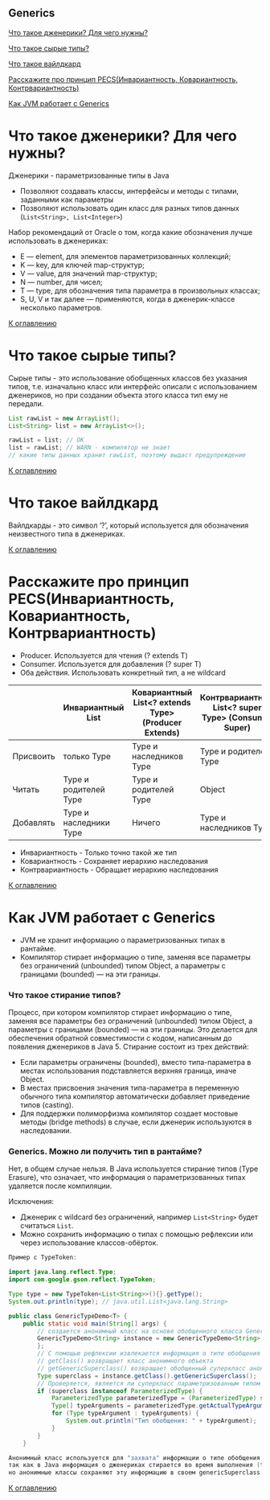 ## Generics

[Что такое дженерики? Для чего нужны?](#что-такое-дженерики-для-чего-нужны)

[Что такое сырые типы?](#что-такое-сырые-типы)

[Что такое вайлдкард](#что-такое-вайлдкард)

[Расскажите про принцип PECS(Инвариантность, Ковариантность, Контрвариантность)](#расскажите-про-принцип-pecsинвариантность-ковариантность-контрвариантность)

[Как JVM работает с Generics](#как-jvm-работает-с-generics)

# Что такое дженерики? Для чего нужны?

Дженерики - параметризованные типы в Java

+ Позволяют создавать классы, интерфейсы и методы с типами, заданными как параметры
+ Позволяют использовать один класс для разных типов данных (`List<String>, List<Integer>`)

Набор рекомендаций от Oracle о том, когда какие обозначения лучше использовать в дженериках:

+ E — element, для элементов параметризованных коллекций;
+ K — key, для ключей map-структур;
+ V — value, для значений map-структур;
+ N — number, для чисел;
+ T — type, для обозначения типа параметра в произвольных классах;
+ S, U, V и так далее — применяются, когда в дженерик-классе несколько параметров.

[К оглавлению](#Generics)

# Что такое сырые типы?

Сырые типы - это использование обобщенных классов без указания типов, т.е. изначально класс или интерфейс описали с
использованием дженериков, но при создании объекта этого класса тип ему не передали.

```java
List rawList = new ArrayList();
List<String> list = new ArrayList<>();

rawList = list; // OK
list = rawList; // WARN - компилятор не знает 
// какие типы данных хранит rawList, поэтому выдаст предупреждение
```

[К оглавлению](#Generics)

# Что такое вайлдкард

Вайлдкарды - это символ ‘?’, который используется для обозначения неизвестного типа в дженериках.

[К оглавлению](#Generics)

# Расскажите про принцип PECS(Инвариантность, Ковариантность, Контрвариантность)

+ Producer. Используется для чтения (? extends T)
+ Consumer. Используется для добавления (? super T)
+ Оба действия. Использовать конкретный тип, а не wildcard

|           | Инвариантный List<Type> | Ковариантный List<? extends Type> (Producer Extends) | Контрвариантный List<? super Type> (Consumer Super) |
|-----------|-------------------------|------------------------------------------------------|-----------------------------------------------------|
| Присвоить | только Type             | Type и наследников Type                              | Type и родителей Type                               |
| Читать    | Type и родителей Type   | Type и родителей Type                                | Object                                              |
| Добавлять | Type и наследники Type  | Ничего                                               | Type и наследников Type                             |

+ Инвариантность - Только точно такой же тип
+ Ковариантность - Сохраняет иерархию наследования
+ Контрвариантность - Обращает иерархию наследования

[К оглавлению](#Generics)

# Как JVM работает с Generics

+ JVM не хранит информацию о параметризованных типах в рантайме. 
+ Компилятор стирает информацию о типе, заменяя все параметры без ограничений (unbounded) типом Object, а параметры с границами (bounded) — на эти границы.

### Что такое стирание типов?

Процесс, при котором компилятор стирает информацию о типе, заменяя все параметры без ограничений (unbounded) типом
Object, а параметры с границами (bounded) — на эти границы. Это делается для обеспечения обратной совместимости с кодом,
написанным до появления дженериков в Java 5. Стирание состоит из трех действий:

+ Если параметры ограничены (bounded), вместо типа-параметра в местах использования подставляется верхняя граница, иначе
Object. 
+ В местах присвоения значения типа-параметра в переменную обычного типа компилятор автоматически добавляет приведение
типов (casting). 
+ Для поддержки полиморфизма компилятор создает мостовые методы (bridge methods) в случае, если дженерик используются в
наследовании.

### Generics. Можно ли получить тип в рантайме?

Нет, в общем случае нельзя. В Java используется стирание типов (Type Erasure), что означает, что информация о параметризованных типах удаляется после компиляции.

Исключения:

+ Дженерик с wildcard без ограничений, например `List<String>` будет считаться `List`. 
+ Можно сохранить информацию о типах с помощью рефлексии или через использование классов-обёрток.

```java
Пример с TypeToken:

import java.lang.reflect.Type;
import com.google.gson.reflect.TypeToken;

Type type = new TypeToken<List<String>>(){}.getType();
System.out.println(type); // java.util.List<java.lang.String>
```

````java
public class GenericTypeDemo<T> {
    public static void main(String[] args) {
        // создается анонимный класс на основе обобщенного класса GenericTypeDemo<String>
        GenericTypeDemo<String> instance = new GenericTypeDemo<String>() {
        };
        // С помощью рефлексии извлекается информация о типе обобщения
        // getClass() возвращает класс анонимного объекта
        // getGenericSuperclass() возвращает обобщенный суперкласс анонимного класса
        Type superclass = instance.getClass().getGenericSuperclass();
        // Проверяется, является ли суперкласс параметризованным типом
        if (superclass instanceof ParameterizedType) {
            ParameterizedType parameterizedType = (ParameterizedType) superclass;
            Type[] typeArguments = parameterizedType.getActualTypeArguments();
            for (Type typeArgument : typeArguments) {
                System.out.println("Тип обобщения: " + typeArgument);
            }
        }
    }

Анонимный класс используется для "захвата" информации о типе обобщения (String),
так как в Java информация о дженериках стирается во время выполнения (type erasure),
но анонимные классы сохраняют эту информацию в своем genericSuperclass.
````
[К оглавлению](#Generics)